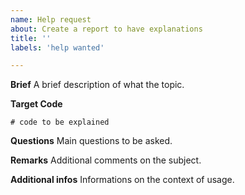 ```yaml
---
name: Help request
about: Create a report to have explanations
title: ''
labels: 'help wanted'

---
```


**Brief**
A brief description of what the topic.

**Target Code**
```
# code to be explained
```

**Questions**
Main questions to be asked.

**Remarks**
Additional comments on the subject.

**Additional infos**
Informations on the context of usage.
